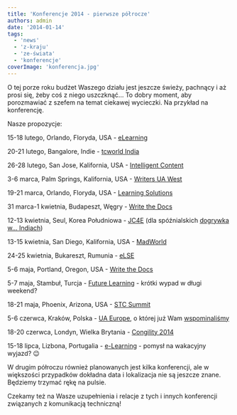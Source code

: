 ```yaml
---
title: 'Konferencje 2014 - pierwsze półrocze'
authors: admin
date: '2014-01-14'
tags:
  - 'news'
  - 'z-kraju'
  - 'ze-świata'
  - 'konferencje'
coverImage: 'konferencja.jpg'
---
```


O tej porze roku budżet Waszego działu jest jeszcze świeży, pachnący i aż prosi
się, żeby coś z niego uszczknąć... To dobry moment, aby porozmawiać z szefem na
temat ciekawej wycieczki. Na przykład na konferencję.

<!--truncate-->

Nasze propozycje:

15-18 lutego, Orlando, Floryda, USA -
[eLearning](http://www.itcnetwork.org/elearning-conference.html)

20-21 lutego, Bangalore, Indie -
[tcworld India](http://conferences.tekom.de/tcworld-india-2014/home/)

26-28 lutego, San Jose, Kalifornia, USA -
[Intelligent Content](http://www.eiseverywhere.com/ehome/69264/135697/)

3-6 marca, Palm Springs, Kalifornia, USA -
[Writers UA West](http://writersua.com/conference/)

19-21 marca, Orlando, Floryda, USA -
[Learning Solutions](http://www.learningsolutionsmag.com/lscon/content/2988/learning-solutions-2014---conference-homepage/)

31 marca-1 kwietnia, Budapeszt, Węgry
- [Write the Docs](http://conf.writethedocs.org/eu/2014/index.html)

12-13 kwietnia, Seul, Korea Południowa - [JC4E](http://www.ijeeee.org/jc4e/1st/)
(dla spóźnialskich [dogrywka w... Indiach](http://www.saise.org/ic4e2014))

13-15 kwietnia, San Diego, Kalifornia, USA -
[MadWorld](http://www.madcapsoftware.com/events/madworld/)

24-25 kwietnia, Bukareszt, Rumunia - [eLSE](http://www.elseconference.eu/)

5-6 maja, Portland, Oregon, USA -
[Write the Docs](http://conf.writethedocs.org/na/2014/index.html)

5-7 maja, Stambuł, Turcja -
[Future Learning](http://futurelearning.istanbul.edu.tr/) - krótki wypad w długi
weekend?

18-21 maja, Phoenix, Arizona, USA - [STC Summit](http://summit.stc.org/)

5-6 czerwca, Kraków, Polska - [UA Europe](http://www.uaconference.eu/), o której
już Wam [wspominaliśmy](http://techwriter.pl/konferencja-ua-europe-w-polsce/)

18-20 czerwca, Londyn, Wielka Brytania -
[Congility 2014](http://www.congility.com/congility-2014/)

15-18 lipca, Lizbona, Portugalia -
[e-Learning](http://www.elearning-conf.org/) - pomysł na wakacyjny wyjazd? 😉

W drugim półroczu również planowanych jest kilka konferencji, ale w większości
przypadków dokładna data i lokalizacja nie są jeszcze znane. Będziemy trzymać
rękę na pulsie.

Czekamy też na Wasze uzupełnienia i relacje z tych i innych konferencji
związanych z komunikacją techniczną!
